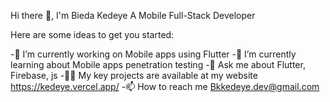 Hi there 👋, I'm Bieda Kedeye
A Mobile Full-Stack Developer

Here are some ideas to get you started:

-🔭 I’m currently working on Mobile apps using Flutter
-🌱 I’m currently learning about Mobile apps penetration testing
-💬 Ask me about Flutter, Firebase, js
-👨‍💻 My key projects are available at my website https://kedeye.vercel.app/
-📫 How to reach me Bkkedeye.dev@gmail.com
